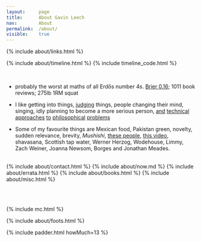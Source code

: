 ```yaml
---
layout: 	page
title: 		About Gavin Leech
nav: 		About
permalink:	/about/
visible:	true
---
```


{%	include about/links.html	%}

{%	include about/timeline.html		%}
{%	include timeline_code.html		%}

<br>


* probably the worst at maths of all Erdős number 4s. <!--  href="#fn:18" id="fnref:18">18  --> <a class="noline" href="{{pred}}">Brier 0.16</a>; 1011 book reviews; 275lb 1RM squat<br>

<!-- * I've done a few things - philosophy degree, maths degree, tech in Beijing, farm subsidies in Tanzania, bookseller, official statistics, code monkey, insurer, trespassed on COVID models, <a class="noline" href="/researches">independent and government and industrial and academic research</a>. -->

<!-- * I run a group for people struggling at uni<br> -->

<!-- * despite <a href="{{ea}}">appearances</a>, <a class="noline" href="/sites">not a blogger</a><br> -->


* I like getting into things, <a class="noline" href="{{letter}}">judging</a> things, people changing their mind, singing, <!-- <a class="noline" href="/strength">lifting</a>, --> idly planning to become a more serious person, <a class="noline" href="{{sittler}}">and</a> <a class="noline" href="{{cs}}">technical</a> <a class="noline" href="{{orseau}}">approaches</a> <a class="noline" href="{{welf}}">to</a> <a class="noline" href="{{shminux}}">philosophical</a> <a class="noline" href="{{comp1}}">problems</a>
<!-- teaching people who want to know -->

* Some of my favourite things are Mexican food, Pakistan green, novelty, sudden relevance, brevity, <i>Mushishi</i>, <a class="noline" href="/deaths">these people</a>, <a href="{{starlings}}">this video</a>, shavasana, Scottish tap water, Werner Herzog, Wodehouse, Limmy, Zach Weiner, Joanna Newsom, Borges and Jonathan Meades.

<!-- https://www.scottaaronson.com/papers/philos.pdf -->


<!-- Technically an <a href="{{ea}}">EA blog</a>, though I don't consider this a blog. (Blogging is more <a class="noline" href="/sites">speech</a> than writing.)<br><br> -->
<!--  -->

<br>

<!-- <div class="accordion">
	<h3>Good arguments</h3>
	<div>
		{%		include about/arguments.html		%}
	</div>
</div>
 -->

<div class="accordion">	
	{%	include about/contact.html 	%}	
	{%	include about/now.md	%}
	{%	include about/errata.html	%}	
	{%	include about/books.html	%}	
	{%	include about/misc.html	%}
</div>

<br><br>

{%    include mc.html  %}


{%	include about/foots.html	%}



{%	include padder.html 	howMuch=13	%}